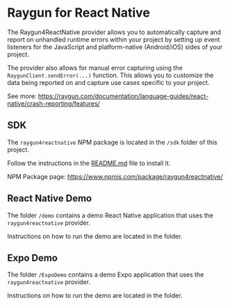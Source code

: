 # Raygun for React Native

The Raygun4ReactNative provider allows you to automatically capture and report 
on unhandled runtime errors within your project by setting up event listeners 
for the JavaScript and platform-native (Android/iOS) sides of your project.

The provider also allows for manual error capturing using the 
`RaygunClient.sendError(...)` function. 
This allows you to customize the data being reported on and capture use cases 
specific to your project.

See more: https://raygun.com/documentation/language-guides/react-native/crash-reporting/features/

## SDK

The `raygun4reactnative` NPM package is located in the `/sdk` folder of this
project.

Follow the instructions in the [README.md](https://github.com/MindscapeHQ/raygun4reactnative/blob/master/sdk/README.md)
file to install it.

NPM Package page: https://www.npmjs.com/package/raygun4reactnative/

## React Native Demo

The folder `/demo` contains a demo React Native application that uses the
`raygun4reactnative` provider.

Instructions on how to run the demo are located in the folder.

## Expo Demo

The folder `/ExpoDemo` contains a demo Expo application that uses the
`raygun4reactnative` provider.

Instructions on how to run the demo are located in the folder.

